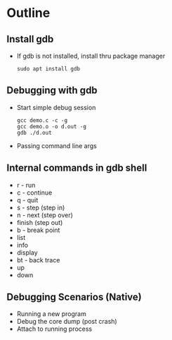 # Outline

## Install gdb
* If gdb is not installed, install thru package manager
  ```
  sudo apt install gdb
  ```

## Debugging with gdb
* Start simple debug session
  ```
  gcc demo.c -c -g
  gcc demo.o -o d.out -g
  gdb ./d.out
  ```
* Passing command line args

## Internal commands in gdb shell
* r - run
* c - continue
* q - quit
* s - step (step in)
* n - next (step over)
* finish   (step out)
* b - break point
* list
* info
* display
* bt - back trace 
* up
* down

## Debugging Scenarios (Native)
* Running a new program
* Debug the core dump (post crash)
* Attach to running process
  

